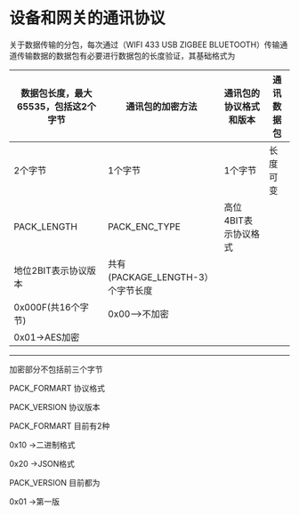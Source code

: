 # 设备和网关的通讯协议

关于数据传输的分包，每次通过（WIFI 433 USB ZIGBEE BLUETOOTH）传输通道传输数据的数据包有必要进行数据包的长度验证，其基础格式为

|数据包长度，最大65535，包括这2个字节|通讯包的加密方法|通讯包的协议格式和版本|通讯数据包|
|---|---|---|---|
|2个字节|1个字节|1个字节|长度可变|	 
|PACK_LENGTH|PACK_ENC_TYPE|高位4BIT表示协议格式
地位2BIT表示协议版本|共有 (PACKAGE_LENGTH-3）个字节长度	 |	
|0x000F(共16个字节)|	0x00–>不加密
0x01->AES加密|||

---------------------

加密部分不包括前三个字节

PACK_FORMART 协议格式

PACK_VERSION 协议版本

PACK_FORMART 目前有2种

0x10 ->二进制格式

0x20 ->JSON格式

PACK_VERSION 目前都为

0x01 ->第一版
